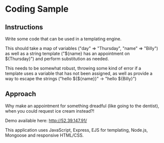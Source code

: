 # Coding Sample

## Instructions

Write some code that can be used in a templating engine.

This should take a map of variables ("day" => "Thursday", "name" => "Billy") as well as a string template ("${name} has an appointment on ${Thursday}") and perform substitution as needed.

This needs to be somewhat robust, throwing some kind of error if a template uses a variable that has not been assigned, as well as provide a way to escape the strings ("hello ${${name}}" -> "hello ${Billy}")

## Approach

Why make an appointment for something dreadful (like going to the dentist), when you could request ice cream instead?!

Demo available here: http://52.39.147.91/

This application uses JavaScript, Express, EJS for templating, Node.js, Mongoose and responsive HTML/CSS.
